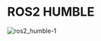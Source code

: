 # ROS2 HUMBLE


![ros2_humble-1](https://github.com/user-attachments/assets/dc94eda2-53d9-43d9-91d7-1c367b4f40df)
